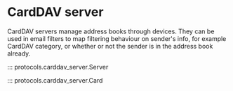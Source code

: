 # CardDAV server

CardDAV servers manage address books through devices. They can be used in email filters to map filtering behaviour on sender's info, for example CardDAV category, or whether or not the sender is in the address book already.

::: protocols.carddav_server.Server

::: protocols.carddav_server.Card
